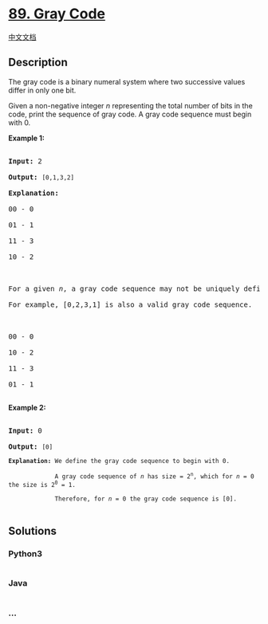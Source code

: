 # [89. Gray Code](https://leetcode.com/problems/gray-code)

[中文文档](/solution/0000-0099/0089.Gray%20Code/README.md)

## Description
<p>The gray code is a binary numeral system where two successive values differ in only one bit.</p>



<p>Given a non-negative integer <em>n</em> representing the total number of bits in the code, print the sequence of gray code. A gray code sequence must begin with 0.</p>



<p><strong>Example 1:</strong></p>



<pre>

<strong>Input:</strong>&nbsp;2

<strong>Output:</strong>&nbsp;<code>[0,1,3,2]</code>

<strong>Explanation:</strong>

00 - 0

01 - 1

11 - 3

10 - 2



For a given&nbsp;<em>n</em>, a gray code sequence may not be uniquely defined.

For example, [0,2,3,1] is also a valid gray code sequence.



00 - 0

10 - 2

11 - 3

01 - 1

</pre>



<p><strong>Example 2:</strong></p>



<pre>

<strong>Input:</strong>&nbsp;0

<strong>Output:</strong>&nbsp;<code>[0]

<strong>Explanation:</strong> We define the gray code sequence to begin with 0.

&nbsp;            A gray code sequence of <em>n</em> has size = 2<sup>n</sup>, which for <em>n</em> = 0 the size is 2<sup>0</sup> = 1.

&nbsp;            Therefore, for <em>n</em> = 0 the gray code sequence is [0].</code>

</pre>




## Solutions


<!-- tabs:start -->

### **Python3**

```python

```

### **Java**

```java

```

### **...**
```

```

<!-- tabs:end -->